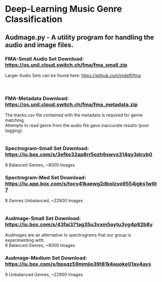 # Deep-Learning Music Genre Classification

## Audmage.py - A utility program for handling the audio and image files.

### FMA-Small Audio Set Download: https://os.unil.cloud.switch.ch/fma/fma_small.zip<br>
Larger Audio Sets can be found here: https://github.com/mdeff/fma<br>
<br>
<br>
### FMA-Metadata Download: https://os.unil.cloud.switch.ch/fma/fma_metadata.zip<br>
The tracks.csv file contained with the metadata is required for genre matching.<br>
Attempts to read genre from the audio file gave inaccurate results (poor tagging).
<br><br>
### Spectrogram-Small Set Download: https://iu.box.com/s/3efke32ap8rr5ozh9swvs314qy3dcyb0<br>
8 Balanced Genres, ~8000 Images
### Spectrogram-Med Set Download: https://iu.app.box.com/s/tocv41kaewg2dbolzvo9554jgks1w6t7<br>
8 Genres Unbalanced, ~22900 Images 
<br><br>
### Audmage-Small Set Download: https://iu.box.com/s/43fai371ag35u3vxm5oytu3vg4p92b8y<br>
Audmages are an alternative to spectrograms that our group is experimenting with.<br>
8 Balanced Genres, ~8000 Images
### Audmage-Medium Set Download: https://iu.box.com/s/bpsqz59mmjio39t81k4auoke01av4ays<br>
8 Unbalanced Genres, ~22900 Images
